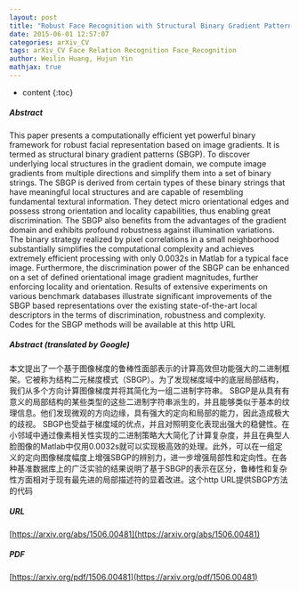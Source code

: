 ```yaml
---
layout: post
title: "Robust Face Recognition with Structural Binary Gradient Patterns"
date: 2015-06-01 12:57:07
categories: arXiv_CV
tags: arXiv_CV Face Relation Recognition Face_Recognition
author: Weilin Huang, Hujun Yin
mathjax: true
---
```


* content
{:toc}

##### Abstract
This paper presents a computationally efficient yet powerful binary framework for robust facial representation based on image gradients. It is termed as structural binary gradient patterns (SBGP). To discover underlying local structures in the gradient domain, we compute image gradients from multiple directions and simplify them into a set of binary strings. The SBGP is derived from certain types of these binary strings that have meaningful local structures and are capable of resembling fundamental textural information. They detect micro orientational edges and possess strong orientation and locality capabilities, thus enabling great discrimination. The SBGP also benefits from the advantages of the gradient domain and exhibits profound robustness against illumination variations. The binary strategy realized by pixel correlations in a small neighborhood substantially simplifies the computational complexity and achieves extremely efficient processing with only 0.0032s in Matlab for a typical face image. Furthermore, the discrimination power of the SBGP can be enhanced on a set of defined orientational image gradient magnitudes, further enforcing locality and orientation. Results of extensive experiments on various benchmark databases illustrate significant improvements of the SBGP based representations over the existing state-of-the-art local descriptors in the terms of discrimination, robustness and complexity. Codes for the SBGP methods will be available at this http URL

##### Abstract (translated by Google)
本文提出了一个基于图像梯度的鲁棒性面部表示的计算高效但功能强大的二进制框架。它被称为结构二元梯度模式（SBGP）。为了发现梯度域中的底层局部结构，我们从多个方向计算图像梯度并将其简化为一组二进制字符串。 SBGP是从具有有意义的局部结构的某些类型的这些二进制字符串派生的，并且能够类似于基本的纹理信息。他们发现微观的方向边缘，具有强大的定向和局部的能力，因此造成极大的歧视。 SBGP也受益于梯度域的优点，并且对照明变化表现出强大的稳健性。在小邻域中通过像素相关性实现的二进制策略大大简化了计算复杂度，并且在典型人脸图像的Matlab中仅用0.0032s就可以实现极高效的处理。此外，可以在一组定义的定向图像梯度幅度上增强SBGP的辨别力，进一步增强局部性和定向性。在各种基准数据库上的广泛实验的结果说明了基于SBGP的表示在区分，鲁棒性和复杂性方面相对于现有最先进的局部描述符的显着改进。这个http URL提供SBGP方法的代码

##### URL
[https://arxiv.org/abs/1506.00481](https://arxiv.org/abs/1506.00481)

##### PDF
[https://arxiv.org/pdf/1506.00481](https://arxiv.org/pdf/1506.00481)

